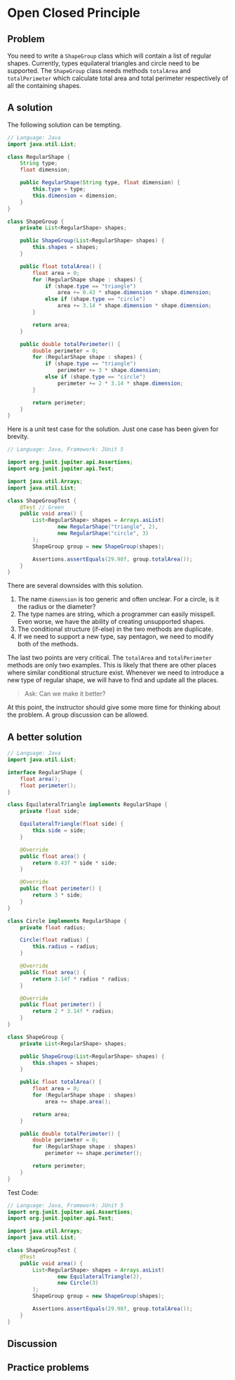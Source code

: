 # Open Closed Principle
## Problem
You need to write a `ShapeGroup` class which will contain a list of regular shapes.
Currently, types equilateral triangles and circle need to be supported.
The `ShapeGroup` class needs methods `totalArea` and `totalPerimeter` which calculate total area and total perimeter respectively of all the containing shapes.

## A solution
The following solution can be tempting.

```java
// Language: Java
import java.util.List;

class RegularShape {
    String type;
    float dimension;

    public RegularShape(String type, float dimension) {
        this.type = type;
        this.dimension = dimension;
    }
}

class ShapeGroup {
    private List<RegularShape> shapes;

    public ShapeGroup(List<RegularShape> shapes) {
        this.shapes = shapes;
    }

    public float totalArea() {
        float area = 0;
        for (RegularShape shape : shapes) {
            if (shape.type == "triangle")
                area += 0.43 * shape.dimension * shape.dimension;
            else if (shape.type == "circle")
                area += 3.14 * shape.dimension * shape.dimension;
        }

        return area;
    }

    public double totalPerimeter() {
        double perimeter = 0;
        for (RegularShape shape : shapes) {
            if (shape.type == "triangle")
                perimeter += 3 * shape.dimension;
            else if (shape.type == "circle")
                perimeter += 2 * 3.14 * shape.dimension;
        }

        return perimeter;
    }
}
```

Here is a unit test case for the solution.
Just one case has been given for brevity.

```java
// Language: Java, Framework: JUnit 5

import org.junit.jupiter.api.Assertions;
import org.junit.jupiter.api.Test;

import java.util.Arrays;
import java.util.List;

class ShapeGroupTest {
    @Test // Green
    public void area() {
        List<RegularShape> shapes = Arrays.asList(
                new RegularShape("triangle", 2),
                new RegularShape("circle", 3)
        );
        ShapeGroup group = new ShapeGroup(shapes);

        Assertions.assertEquals(29.98f, group.totalArea());
    }
}
```

There are several downsides with this solution.
1. The name `dimension` is too generic and often unclear. For a circle, is it the radius or the diameter?
2. The type names are string, which a programmer can easily misspell. Even worse, we have the ability of creating unsupported shapes.
3. The conditional structure (if-else) in the two methods are duplicate.
4. If we need to support a new type, say pentagon, we need to modify both of the methods.

The last two points are very critical.
The `totalArea` and `totalPerimeter` methods are only two examples.
This is likely that there are other places where similar conditional structure exist.
Whenever we need to introduce a new type of regular shape, we will have to find and update all the places.

> Ask: Can we make it better?

At this point, the instructor should give some more time for thinking about the problem. A group discussion can be allowed.

## A better solution
```java
// Language: Java
import java.util.List;

interface RegularShape {
    float area();
    float perimeter();
}

class EquilateralTriangle implements RegularShape {
    private float side;

    EquilateralTriangle(float side) {
        this.side = side;
    }

    @Override
    public float area() {
        return 0.43f * side * side;
    }

    @Override
    public float perimeter() {
        return 3 * side;
    }
}

class Circle implements RegularShape {
    private float radius;

    Circle(float radius) {
        this.radius = radius;
    }

    @Override
    public float area() {
        return 3.14f * radius * radius;
    }

    @Override
    public float perimeter() {
        return 2 * 3.14f * radius;
    }
}

class ShapeGroup {
    private List<RegularShape> shapes;

    public ShapeGroup(List<RegularShape> shapes) {
        this.shapes = shapes;
    }

    public float totalArea() {
        float area = 0;
        for (RegularShape shape : shapes)
            area += shape.area();

        return area;
    }

    public double totalPerimeter() {
        double perimeter = 0;
        for (RegularShape shape : shapes)
            perimeter += shape.perimeter();

        return perimeter;
    }
}
```
Test Code:
```java
// Language: Java, Framework: JUnit 5
import org.junit.jupiter.api.Assertions;
import org.junit.jupiter.api.Test;

import java.util.Arrays;
import java.util.List;

class ShapeGroupTest {
    @Test
    public void area() {
        List<RegularShape> shapes = Arrays.asList(
                new EquilateralTriangle(2),
                new Circle(3)
        );
        ShapeGroup group = new ShapeGroup(shapes);

        Assertions.assertEquals(29.98f, group.totalArea());
    }
}
```

## Discussion
## Practice problems